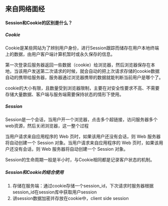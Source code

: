 ## 来自网络面经

#### Session和Cookie的区别是什么？

##### Cookie

Cookie是某些网站为了辨别用户身份，进行Session跟踪而储存在用户本地终端上的数据，由用户客户端计算机暂时或永久保存的信息。

第一次登录后服务器返回一些数据（cookie）给浏览器，然后浏览器保存在本地，当该用户发送第二次请求的时候，就会自动的把上次请求存储的cookie数据自动的携带给服务器，服务器通过浏览器携带的数据就能判断当前用户是哪个了。

cookie的大小有限，且数量受到浏览器限制，主要在对安全性要求不高、不需要存储大量数据、客户端与服务端需要保持状态的情形下使用。

##### Session

Session是一个会话，当用户开一个浏览器，点击多个超链接，访问服务器多个web资源，然后关闭浏览器，这一整个过程

当用户请求来自应用程序的 Web 页时，如果该用户还没有会话，则 Web 服务器将自动创建一个 Session 对象。当用户请求来自应用程序的 Web 页时，如果该用户还没有会话，则 Web 服务器将自动创建一个 Session 对象。

Session的生命周期一般是半小时，与Cookie相同都是记录客户状态的机制。

##### Session和Cookie的结合使用

1. 存储在服务端：通过cookie存储一个session_id，下次请求时服务器根据session_id在session库中获取用户session
2. 讲session数据加密并存放在cookie中，client side session